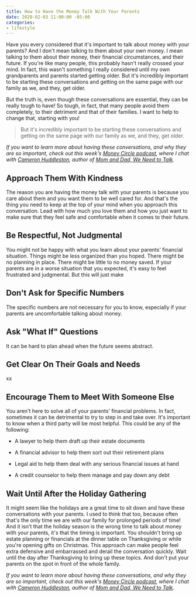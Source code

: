 ```yaml
---
title: How to Have the Money Talk With Your Parents
date: 2020-02-03 11:00:00 -05:00
categories:
- lifestyle
---
```


Have you every considered that it's important to talk about money with your parents? And I don't mean talking to them about your own money. I mean talking to them about their money, their financial circumstances, and their future. If you're like many people, this probably hasn't really crossed your mind. In fact, this wasn't something I really considered until my own grandparents and parents started getting older. But it's incredibly important to be starting these conversations and getting on the same page with our family as we, and they, get older.

But the truth is, even though these conversations are essential, they can be really tough to have! So tough, in fact, that many people avoid them completely, to their detriment and that of their families. I want to help to change that, starting with you!

> But it's incredibly important to be starting these conversations and getting on the same page with our family as we, and they, get older.

*If you want to learn more about having these conversations, and why they are so important, check out this week's [Money Circle podcast](www.maggiegermano.com/podcast/its-time-to-talk-money-with-your-parents/), where I chat with [Cameron Huddleston](https://cameronhuddleston.com/), author of [Mom and Dad, We Need to Talk](https://www.amazon.com/Mom-Dad-Need-Talk-Conversations/dp/111953836X).*

## Approach Them With Kindness

The reason you are having the money talk with your parents is because you care about them and you want them to be well cared for. And that's the thing you need to keep at the top of your mind when you approach this conversation. Lead with how much you love them and how you just want to make sure that they feel safe and comfortable when it comes to their future.

## Be Respectful, Not Judgmental

You might not be happy with what you learn about your parents' financial situation. Things might be less organized than you hoped. There might be no planning in place. There might be little to no money saved. If your parents are in a worse situation that you expected, it's easy to feel frustrated and judgmental. But this will just make

## Don't Ask for Specific Numbers

The specific numbers are not necessary for you to know, especially if your parents are uncomfortable talking about money.

## Ask "What If" Questions

It can be hard to plan ahead when the future seems abstract.

## Get Clear On Their Goals and Needs

xx

## Encourage Them to Meet With Someone Else

You aren't here to solve all of your parents' financial problems. In fact, sometimes it can be detrimental to try to step in and take over. It's important to know when a third party will be most helpful. This could be any of the following:

* A lawyer to help them draft up their estate documents

* A financial advisor to help them sort out their retirement plans

* Legal aid to help them deal with any serious financial issues at hand

* A credit counselor to help them manage and pay down any debt

## Wait Until After the Holiday Gathering

It might seem like the holidays are a great time to sit down and have these conversations with your parents. I used to think that too, because often that's the only time we are with our family for prolonged periods of time! And it isn't that the holiday season is the wrong time to talk about money with your parents, it's that the timing is important. You shouldn't bring up estate planning or financials at the dinner table on Thanksgiving or while you're opening gifts on Christmas. This approach can make people feel extra defensive and embarrassed and derail the conversation quickly. Wait until the day after Thanksgiving to bring up these topics. And don't put your parents on the spot in front of the whole family.

*If you want to learn more about having these conversations, and why they are so important, check out this week's [Money Circle podcast](www.maggiegermano.com/podcast/its-time-to-talk-money-with-your-parents/), where I chat with [Cameron Huddleston](https://cameronhuddleston.com/), author of [Mom and Dad, We Need to Talk](https://www.amazon.com/Mom-Dad-Need-Talk-Conversations/dp/111953836X).*